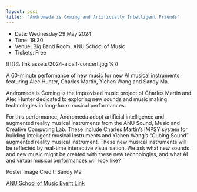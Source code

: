 ```yaml
---
layout: post
title:  "Andromeda is Coming and Artificially Intelligent Friends"
---
```

 
- Date: Wednesday 29 May 2024
- Time: 19:30
- Venue: Big Band Room, ANU School of Music
- Tickets: Free

![]({% link assets/2024-aicaif-concert.jpg %})
 
A 60-minute performance of new music for new AI musical instruments featuring Alec Hunter, Charles Martin, Yichen Wang and Sandy Ma.
 
Andromeda is Coming is the improvised music project of Charles Martin and Alec Hunter dedicated to exploring new sounds and music making technologies in long-form musical performances.
 
For this performance, Andromeda adopt artificial intelligence and augmented reality musical instruments from the ANU Sound, Music and Creative Computing Lab. These include Charles Martin’s IMPSY system for building intelligent musical instruments and Yichen Wang’s “Cubing Sound” augmented reality musical instrument. These new musical instruments will be reflected by real-time interactive visualisation.
We ask what new sounds and new music might be created with these new technologies, and what AI and virtual musical performances will look like?
 
Poster Image Credit: Sandy Ma

[ANU School of Music Event Link](https://music.cass.anu.edu.au/events/andromeda-coming-and-artificially-intelligent-friends)
